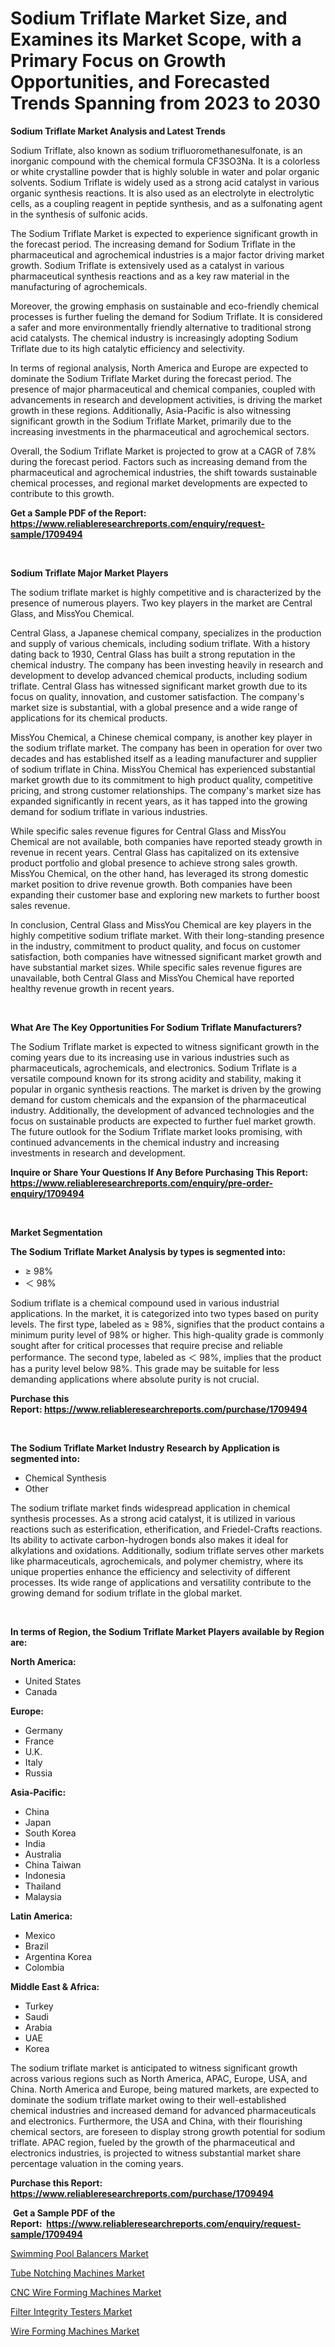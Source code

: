 <p><h1>Sodium Triflate Market Size, and Examines its Market Scope, with a Primary Focus on Growth Opportunities, and Forecasted Trends Spanning from 2023 to 2030</h1></p><p><strong>Sodium Triflate Market Analysis and Latest Trends</strong></p>
<p><p>Sodium Triflate, also known as sodium trifluoromethanesulfonate, is an inorganic compound with the chemical formula CF3SO3Na. It is a colorless or white crystalline powder that is highly soluble in water and polar organic solvents. Sodium Triflate is widely used as a strong acid catalyst in various organic synthesis reactions. It is also used as an electrolyte in electrolytic cells, as a coupling reagent in peptide synthesis, and as a sulfonating agent in the synthesis of sulfonic acids.</p><p>The Sodium Triflate Market is expected to experience significant growth in the forecast period. The increasing demand for Sodium Triflate in the pharmaceutical and agrochemical industries is a major factor driving market growth. Sodium Triflate is extensively used as a catalyst in various pharmaceutical synthesis reactions and as a key raw material in the manufacturing of agrochemicals.</p><p>Moreover, the growing emphasis on sustainable and eco-friendly chemical processes is further fueling the demand for Sodium Triflate. It is considered a safer and more environmentally friendly alternative to traditional strong acid catalysts. The chemical industry is increasingly adopting Sodium Triflate due to its high catalytic efficiency and selectivity.</p><p>In terms of regional analysis, North America and Europe are expected to dominate the Sodium Triflate Market during the forecast period. The presence of major pharmaceutical and chemical companies, coupled with advancements in research and development activities, is driving the market growth in these regions. Additionally, Asia-Pacific is also witnessing significant growth in the Sodium Triflate Market, primarily due to the increasing investments in the pharmaceutical and agrochemical sectors.</p><p>Overall, the Sodium Triflate Market is projected to grow at a CAGR of 7.8% during the forecast period. Factors such as increasing demand from the pharmaceutical and agrochemical industries, the shift towards sustainable chemical processes, and regional market developments are expected to contribute to this growth.</p></p>
<p><strong>Get a Sample PDF of the Report:&nbsp; <a href="https://www.reliableresearchreports.com/enquiry/request-sample/1709494">https://www.reliableresearchreports.com/enquiry/request-sample/1709494</a></strong></p>
<p>&nbsp;</p>
<p><strong>Sodium Triflate Major Market Players</strong></p>
<p><p>The sodium triflate market is highly competitive and is characterized by the presence of numerous players. Two key players in the market are Central Glass, and MissYou Chemical. </p><p>Central Glass, a Japanese chemical company, specializes in the production and supply of various chemicals, including sodium triflate. With a history dating back to 1930, Central Glass has built a strong reputation in the chemical industry. The company has been investing heavily in research and development to develop advanced chemical products, including sodium triflate. Central Glass has witnessed significant market growth due to its focus on quality, innovation, and customer satisfaction. The company's market size is substantial, with a global presence and a wide range of applications for its chemical products.</p><p>MissYou Chemical, a Chinese chemical company, is another key player in the sodium triflate market. The company has been in operation for over two decades and has established itself as a leading manufacturer and supplier of sodium triflate in China. MissYou Chemical has experienced substantial market growth due to its commitment to high product quality, competitive pricing, and strong customer relationships. The company's market size has expanded significantly in recent years, as it has tapped into the growing demand for sodium triflate in various industries.</p><p>While specific sales revenue figures for Central Glass and MissYou Chemical are not available, both companies have reported steady growth in revenue in recent years. Central Glass has capitalized on its extensive product portfolio and global presence to achieve strong sales growth. MissYou Chemical, on the other hand, has leveraged its strong domestic market position to drive revenue growth. Both companies have been expanding their customer base and exploring new markets to further boost sales revenue.</p><p>In conclusion, Central Glass and MissYou Chemical are key players in the highly competitive sodium triflate market. With their long-standing presence in the industry, commitment to product quality, and focus on customer satisfaction, both companies have witnessed significant market growth and have substantial market sizes. While specific sales revenue figures are unavailable, both Central Glass and MissYou Chemical have reported healthy revenue growth in recent years.</p></p>
<p>&nbsp;</p>
<p><strong>What Are The Key Opportunities For Sodium Triflate Manufacturers?</strong></p>
<p><p>The Sodium Triflate market is expected to witness significant growth in the coming years due to its increasing use in various industries such as pharmaceuticals, agrochemicals, and electronics. Sodium Triflate is a versatile compound known for its strong acidity and stability, making it popular in organic synthesis reactions. The market is driven by the growing demand for custom chemicals and the expansion of the pharmaceutical industry. Additionally, the development of advanced technologies and the focus on sustainable products are expected to further fuel market growth. The future outlook for the Sodium Triflate market looks promising, with continued advancements in the chemical industry and increasing investments in research and development.</p></p>
<p><strong>Inquire or Share Your Questions If Any Before Purchasing This Report: <a href="https://www.reliableresearchreports.com/enquiry/pre-order-enquiry/1709494">https://www.reliableresearchreports.com/enquiry/pre-order-enquiry/1709494</a></strong></p>
<p>&nbsp;</p>
<p><strong>Market Segmentation</strong></p>
<p><strong>The Sodium Triflate Market Analysis by types is segmented into:</strong></p>
<p><ul><li>≥ 98%</li><li>＜ 98%</li></ul></p>
<p><p>Sodium triflate is a chemical compound used in various industrial applications. In the market, it is categorized into two types based on purity levels. The first type, labeled as ≥ 98%, signifies that the product contains a minimum purity level of 98% or higher. This high-quality grade is commonly sought after for critical processes that require precise and reliable performance. The second type, labeled as ＜ 98%, implies that the product has a purity level below 98%. This grade may be suitable for less demanding applications where absolute purity is not crucial.</p></p>
<p><strong>Purchase this Report:&nbsp;<a href="https://www.reliableresearchreports.com/purchase/1709494">https://www.reliableresearchreports.com/purchase/1709494</a></strong></p>
<p>&nbsp;</p>
<p><strong>The Sodium Triflate Market Industry Research by Application is segmented into:</strong></p>
<p><ul><li>Chemical Synthesis</li><li>Other</li></ul></p>
<p><p>The sodium triflate market finds widespread application in chemical synthesis processes. As a strong acid catalyst, it is utilized in various reactions such as esterification, etherification, and Friedel-Crafts reactions. Its ability to activate carbon-hydrogen bonds also makes it ideal for alkylations and oxidations. Additionally, sodium triflate serves other markets like pharmaceuticals, agrochemicals, and polymer chemistry, where its unique properties enhance the efficiency and selectivity of different processes. Its wide range of applications and versatility contribute to the growing demand for sodium triflate in the global market.</p></p>
<p>&nbsp;</p>
<p><strong>In terms of Region, the Sodium Triflate Market Players available by Region are:</strong></p>
<p>
    <p> <strong> North America: </strong>
        <ul>
            <li>United States</li>
            <li>Canada</li>
        </ul>
        </p> 
    <p> <strong> Europe: </strong>
        <ul>
            <li>Germany</li>
            <li>France</li>
            <li>U.K.</li>
            <li>Italy</li>
            <li>Russia</li>
        </ul>
        </p> 
    <p> <strong> Asia-Pacific: </strong>
        <ul>
            <li>China</li>
            <li>Japan</li>
            <li>South Korea</li>
            <li>India</li>
            <li>Australia</li>
            <li>China Taiwan</li>
            <li>Indonesia</li>
            <li>Thailand</li>
            <li>Malaysia</li>
        </ul>
        </p> 
    <p> <strong> Latin America: </strong>
        <ul>
            <li>Mexico</li>
            <li>Brazil</li>
            <li>Argentina Korea</li>
            <li>Colombia</li>
        </ul>
        </p> 
    <p> <strong> Middle East & Africa: </strong>
        <ul>
            <li>Turkey</li>
            <li>Saudi</li>
            <li>Arabia</li>
            <li>UAE</li>
            <li>Korea</li>
        </ul>
    </p>
    </p>
<p><p>The sodium triflate market is anticipated to witness significant growth across various regions such as North America, APAC, Europe, USA, and China. North America and Europe, being matured markets, are expected to dominate the sodium triflate market owing to their well-established chemical industries and increased demand for advanced pharmaceuticals and electronics. Furthermore, the USA and China, with their flourishing chemical sectors, are foreseen to display strong growth potential for sodium triflate. APAC region, fueled by the growth of the pharmaceutical and electronics industries, is projected to witness substantial market share percentage valuation in the coming years.</p></p>
<p><strong>Purchase this Report: <a href="https://www.reliableresearchreports.com/purchase/1709494">https://www.reliableresearchreports.com/purchase/1709494</a></strong></p>
<p>&nbsp;<strong>Get a Sample PDF of the Report:&nbsp;&nbsp;<a href="https://www.reliableresearchreports.com/enquiry/request-sample/1709494">https://www.reliableresearchreports.com/enquiry/request-sample/1709494</a></strong></p>
<p><strong></strong></p>
<p><p><a href="https://medium.com/@lauryframi644/swimming-pool-balancers-market-exploring-market-share-market-trends-and-future-growth-6eec93506f1a">Swimming Pool Balancers Market</a></p><p><a href="https://medium.com/@santosh.reportprime/tube-notching-machines-market-share-evolution-and-market-growth-trends-2023-2030-b3bff94858dd">Tube Notching Machines Market</a></p><p><a href="https://medium.com/@snehareportprime/cnc-wire-forming-machines-market-size-cagr-trends-2024-2030-1150ee368587">CNC Wire Forming Machines Market</a></p><p><a href="https://medium.com/@mayankdeswal9588dm/filter-integrity-testers-market-size-market-outlook-and-market-forecast-2023-to-2030-9ac0c0af5f89">Filter Integrity Testers Market</a></p><p><a href="https://medium.com/@rahulv.reportprime/decoding-wire-forming-machines-market-metrics-market-share-trends-and-growth-patterns-cda269fc305b">Wire Forming Machines Market</a></p></p>